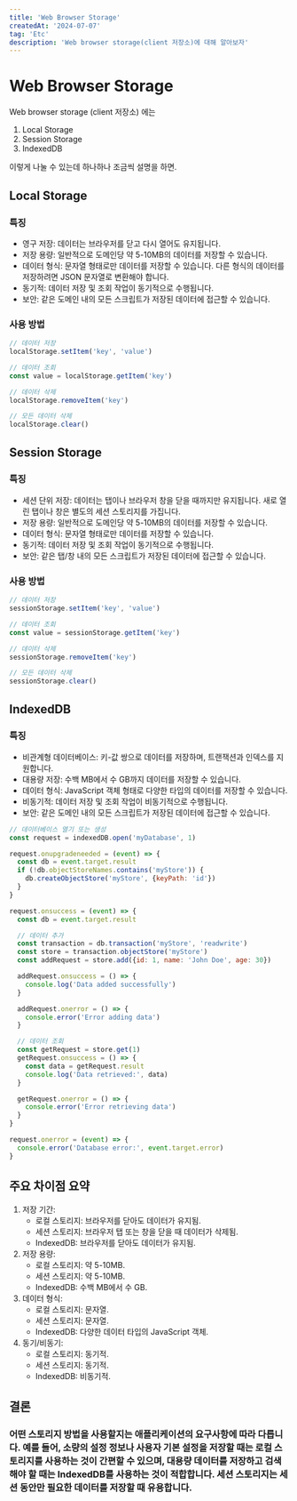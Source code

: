 ```yaml
---
title: 'Web Browser Storage'
createdAt: '2024-07-07'
tag: 'Etc'
description: 'Web browser storage(client 저장소)에 대해 알아보자'
---
```


# Web Browser Storage

Web browser storage (client 저장소) 에는

1. Local Storage
2. Session Storage
3. IndexedDB

이렇게 나눌 수 있는데 하나하나 조금씩 설명을 하면.

## Local Storage

### 특징

- 영구 저장: 데이터는 브라우저를 닫고 다시 열어도 유지됩니다.
- 저장 용량: 일반적으로 도메인당 약 5-10MB의 데이터를 저장할 수 있습니다.
- 데이터 형식: 문자열 형태로만 데이터를 저장할 수 있습니다. 다른 형식의 데이터를 저장하려면 JSON 문자열로 변환해야 합니다.
- 동기적: 데이터 저장 및 조회 작업이 동기적으로 수행됩니다.
- 보안: 같은 도메인 내의 모든 스크립트가 저장된 데이터에 접근할 수 있습니다.

### 사용 방법

```js
// 데이터 저장
localStorage.setItem('key', 'value')

// 데이터 조회
const value = localStorage.getItem('key')

// 데이터 삭제
localStorage.removeItem('key')

// 모든 데이터 삭제
localStorage.clear()
```

## Session Storage

### 특징

- 세션 단위 저장: 데이터는 탭이나 브라우저 창을 닫을 때까지만 유지됩니다. 새로 열린 탭이나 창은 별도의 세션 스토리지를 가집니다.
- 저장 용량: 일반적으로 도메인당 약 5-10MB의 데이터를 저장할 수 있습니다.
- 데이터 형식: 문자열 형태로만 데이터를 저장할 수 있습니다.
- 동기적: 데이터 저장 및 조회 작업이 동기적으로 수행됩니다.
- 보안: 같은 탭/창 내의 모든 스크립트가 저장된 데이터에 접근할 수 있습니다.

### 사용 방법

```js
// 데이터 저장
sessionStorage.setItem('key', 'value')

// 데이터 조회
const value = sessionStorage.getItem('key')

// 데이터 삭제
sessionStorage.removeItem('key')

// 모든 데이터 삭제
sessionStorage.clear()
```

## IndexedDB

### 특징

- 비관계형 데이터베이스: 키-값 쌍으로 데이터를 저장하며, 트랜잭션과 인덱스를 지원합니다.
- 대용량 저장: 수백 MB에서 수 GB까지 데이터를 저장할 수 있습니다.
- 데이터 형식: JavaScript 객체 형태로 다양한 타입의 데이터를 저장할 수 있습니다.
- 비동기적: 데이터 저장 및 조회 작업이 비동기적으로 수행됩니다.
- 보안: 같은 도메인 내의 모든 스크립트가 저장된 데이터에 접근할 수 있습니다.

```js
// 데이터베이스 열기 또는 생성
const request = indexedDB.open('myDatabase', 1)

request.onupgradeneeded = (event) => {
  const db = event.target.result
  if (!db.objectStoreNames.contains('myStore')) {
    db.createObjectStore('myStore', {keyPath: 'id'})
  }
}

request.onsuccess = (event) => {
  const db = event.target.result

  // 데이터 추가
  const transaction = db.transaction('myStore', 'readwrite')
  const store = transaction.objectStore('myStore')
  const addRequest = store.add({id: 1, name: 'John Doe', age: 30})

  addRequest.onsuccess = () => {
    console.log('Data added successfully')
  }

  addRequest.onerror = () => {
    console.error('Error adding data')
  }

  // 데이터 조회
  const getRequest = store.get(1)
  getRequest.onsuccess = () => {
    const data = getRequest.result
    console.log('Data retrieved:', data)
  }

  getRequest.onerror = () => {
    console.error('Error retrieving data')
  }
}

request.onerror = (event) => {
  console.error('Database error:', event.target.error)
}
```

## 주요 차이점 요약

1. 저장 기간:
   - 로컬 스토리지: 브라우저를 닫아도 데이터가 유지됨.
   - 세션 스토리지: 브라우저 탭 또는 창을 닫을 때 데이터가 삭제됨.
   - IndexedDB: 브라우저를 닫아도 데이터가 유지됨.
2. 저장 용량:
   - 로컬 스토리지: 약 5-10MB.
   - 세션 스토리지: 약 5-10MB.
   - IndexedDB: 수백 MB에서 수 GB.
3. 데이터 형식:
   - 로컬 스토리지: 문자열.
   - 세션 스토리지: 문자열.
   - IndexedDB: 다양한 데이터 타입의 JavaScript 객체.
4. 동기/비동기:
   - 로컬 스토리지: 동기적.
   - 세션 스토리지: 동기적.
   - IndexedDB: 비동기적.

## 결론

### 어떤 스토리지 방법을 사용할지는 애플리케이션의 요구사항에 따라 다릅니다. 예를 들어, 소량의 설정 정보나 사용자 기본 설정을 저장할 때는 로컬 스토리지를 사용하는 것이 간편할 수 있으며, 대용량 데이터를 저장하고 검색해야 할 때는 IndexedDB를 사용하는 것이 적합합니다. 세션 스토리지는 세션 동안만 필요한 데이터를 저장할 때 유용합니다.